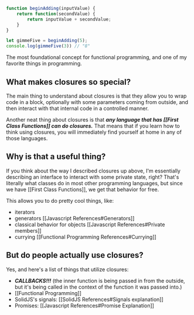 ```js
function beginAdding(inputValue) {
	return function(secondValue) {
		return inputValue + secondValue;
	}
}

let gimmeFive = beginAdding(5);
console.log(gimmeFive(3)) // "8"
```

The most foundational concept for functional programming, and one of my favorite things in programming.

## What makes closures so special?
The main thing to understand about closures is that they allow you to wrap code in a block, optionally with some parameters coming from outside, and then interact with that internal code in a controlled manner.

Another neat thing about closures is that ***any language that has [[First Class Functions]] can do closures.*** That means that if you learn how to think using closures, you will immediately find yourself at home in any of those languages.

## Why is that a useful thing?
If you think about the way I described closures up above, I'm essentially describing an interface to interact with some private state, right? That's literally what classes do in most other programming languages, but since we have [[First Class Functions]], we get that behavior for free.

This allows you to do pretty cool things, like:
- iterators
- generators [[Javascript References#Generators]]
- classical behavior for objects [[Javascript References#Private members]]
- currying [[Functional Programming References#Currying]]

## But do people actually use closures?
Yes, and here's a list of things that utilize closures:
- ***CALLBACKS!!!*** (the inner function is being passed in from the outside, but it's being called in the context of the function it was passed into.)
- [[Functional Programming]]
- SolidJS's signals: [[SolidJS References#Signals explanation]]
- Promises: [[Javascript References#Promise Explanation]]